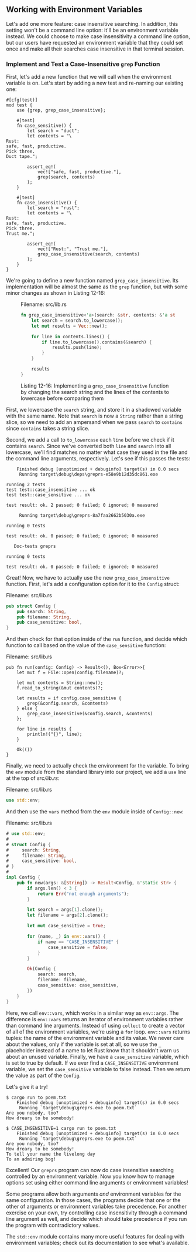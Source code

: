 ## Working with Environment Variables

Let's add one more feature: case insensitive searching. In addition, this
setting won't be a command line option: it'll be an environment variable
instead. We could choose to make case insensitivity a command line option, but
our users have requested an environment variable that they could set once and
make all their searches case insensitive in that terminal session.

### Implement and Test a Case-Insensitive `grep` Function

First, let's add a new function that we will call when the environment variable
is on. Let's start by adding a new test and re-naming our existing one:

```rust,ignore
#[cfg(test)]
mod test {
    use {grep, grep_case_insensitive};

    #[test]
    fn case_sensitive() {
        let search = "duct";
        let contents = "\
Rust:
safe, fast, productive.
Pick three.
Duct tape.";

        assert_eq!(
            vec!["safe, fast, productive."],
            grep(search, contents)
        );
    }

    #[test]
    fn case_insensitive() {
        let search = "rust";
        let contents = "\
Rust:
safe, fast, productive.
Pick three.
Trust me.";

        assert_eq!(
            vec!["Rust:", "Trust me."],
            grep_case_insensitive(search, contents)
        );
    }
}
```

<!-- Will add ghosting and wingdings in libreoffice /Carol -->

We're going to define a new function named `grep_case_insensitive`. Its
implementation will be almost the same as the `grep` function, but with some
minor changes as shown in Listing 12-16:

<figure>
<span class="filename">Filename: src/lib.rs</span>

```rust
fn grep_case_insensitive<'a>(search: &str, contents: &'a str) -> Vec<&'a str> {
    let search = search.to_lowercase();
    let mut results = Vec::new();

    for line in contents.lines() {
        if line.to_lowercase().contains(&search) {
            results.push(line);
        }
    }

    results
}
```

<figcaption>

Listing 12-16: Implementing a `grep_case_insensitive` function by changing the
search string and the lines of the contents to lowercase before comparing them

</figcaption>
</figure>

<!-- Will add ghosting and wingdings in libreoffice /Carol -->

First, we lowercase the `search` string, and store it in a shadowed variable
with the same name. Note that `search` is now a `String` rather than a string
slice, so we need to add an ampersand when we pass `search` to `contains` since
`contains` takes a string slice.

Second, we add a call to `to_lowercase` each `line` before we check if it
contains `search`. Since we've converted both `line` and `search` into all
lowercase, we'll find matches no matter what case they used in the file and the
command line arguments, respectively. Let's see if this passes the tests:

```text
    Finished debug [unoptimized + debuginfo] target(s) in 0.0 secs
     Running target\debug\deps\greprs-e58e9b12d35dc861.exe

running 2 tests
test test::case_insensitive ... ok
test test::case_sensitive ... ok

test result: ok. 2 passed; 0 failed; 0 ignored; 0 measured

     Running target\debug\greprs-8a7faa2662b5030a.exe

running 0 tests

test result: ok. 0 passed; 0 failed; 0 ignored; 0 measured

   Doc-tests greprs

running 0 tests

test result: ok. 0 passed; 0 failed; 0 ignored; 0 measured
```

Great! Now, we have to actually use the new `grep_case_insensitive` function.
First, let's add a configuration option for it to the `Config` struct:

<span class="filename">Filename: src/lib.rs</span>

```rust
pub struct Config {
    pub search: String,
    pub filename: String,
    pub case_sensitive: bool,
}
```

<!-- Will add ghosting in libreoffice /Carol -->

And then check for that option inside of the `run` function, and decide which
function to call based on the value of the `case_sensitive` function:

<span class="filename">Filename: src/lib.rs</span>

```rust,ignore
pub fn run(config: Config) -> Result<(), Box<Error>>{
    let mut f = File::open(config.filename)?;

    let mut contents = String::new();
    f.read_to_string(&mut contents)?;

    let results = if config.case_sensitive {
        grep(&config.search, &contents)
    } else {
        grep_case_insensitive(&config.search, &contents)
    };

    for line in results {
        println!("{}", line);
    }

    Ok(())
}
```

<!-- Will add ghosting in libreoffice /Carol -->

Finally, we need to actually check the environment for the variable. To bring
the `env` module from the standard library into our project, we add a `use` line
at the top of *src/lib.rs*:

<span class="filename">Filename: src/lib.rs</span>

```rust
use std::env;
```

And then use the `vars` method from the `env` module inside of `Config::new`:

<span class="filename">Filename: src/lib.rs</span>

```rust
# use std::env;
#
# struct Config {
#     search: String,
#     filename: String,
#     case_sensitive: bool,
# }
#
impl Config {
    pub fn new(args: &[String]) -> Result<Config, &'static str> {
        if args.len() < 3 {
            return Err("not enough arguments");
        }

        let search = args[1].clone();
        let filename = args[2].clone();

        let mut case_sensitive = true;

        for (name, _) in env::vars() {
            if name == "CASE_INSENSITIVE" {
                case_sensitive = false;
            }
        }

        Ok(Config {
            search: search,
            filename: filename,
            case_sensitive: case_sensitive,
        })
    }
}
```

<!-- Will add ghosting and wingdings in libreoffice /Carol -->

Here, we call `env::vars`, which works in a similar way as `env::args`. The
difference is `env::vars` returns an iterator of environment variables rather
than command line arguments. Instead of using `collect` to create a vector of
all of the environment variables, we're using a `for` loop. `env::vars` returns
tuples: the name of the environment variable and its value. We never care about
the values, only if the variable is set at all, so we use the `_` placeholder
instead of a name to let Rust know that it shouldn't warn us about an unused
variable. Finally, we have a `case_sensitive` variable, which is set to true by
default. If we ever find a `CASE_INSENSITIVE` environment variable, we set the
`case_sensitive` variable to false instead. Then we return the value as part of
the `Config`.

Let's give it a try!

```text
$ cargo run to poem.txt
    Finished debug [unoptimized + debuginfo] target(s) in 0.0 secs
     Running `target\debug\greprs.exe to poem.txt`
Are you nobody, too?
How dreary to be somebody!
```

```text
$ CASE_INSENSITIVE=1 cargo run to poem.txt
    Finished debug [unoptimized + debuginfo] target(s) in 0.0 secs
     Running `target\debug\greprs.exe to poem.txt`
Are you nobody, too?
How dreary to be somebody!
To tell your name the livelong day
To an admiring bog!
```

Excellent! Our `greprs` program can now do case insensitive searching controlled
by an environment variable. Now you know how to manage options set using
either command line arguments or environment variables!

Some programs allow both arguments _and_ environment variables for the same
configuration. In those cases, the programs decide that one or the other of
arguments or environment variables take precedence. For another exercise on
your own, try controlling case insensitivity through a command line argument as
well, and decide which should take precedence if you run the program with
contradictory values.

The `std::env` module contains many more useful features for dealing with
environment variables; check out its documentation to see what's available.
